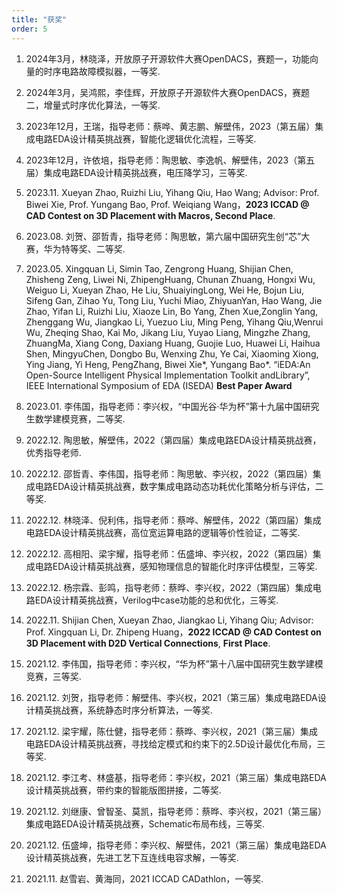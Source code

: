 ```yaml
---
title: "获奖"
order: 5
---
```

1. 2024年3月，林晓泽，开放原子开源软件大赛OpenDACS，赛题一，功能向量的时序电路故障模拟器，一等奖.
   
2. 2024年3月，吴鸿熙，李佳辉，开放原子开源软件大赛OpenDACS，赛题二，增量式时序优化算法，一等奖.
   
3. 2023年12月，王瑞，指导老师：蔡哗、黄志鹏、解壁伟，2023（第五届）集成电路EDA设计精英挑战赛，智能化逻辑优化流程，三等奖.
4. 2023年12月，许依培，指导老师：陶思敏、李逸帆、解壁伟，2023（第五届）集成电路EDA设计精英挑战赛，电压降学习，三等奖.
5. 2023.11. Xueyan Zhao, Ruizhi Liu, Yihang Qiu, Hao Wang;  Advisor: Prof. Biwei Xie, Prof. Yungang Bao, Prof. Weiqiang Wang，**2023 ICCAD @ CAD Contest on 3D Placement with Macros, Second Place**.
6. 2023.08. 刘贺、邵哲青，指导老师：陶思敏，第六届中国研究生创“芯”大赛，华为特等奖、二等奖.
7. 2023.05. Xingquan Li, Simin Tao, Zengrong Huang, Shijian Chen, Zhisheng Zeng, Liwei Ni, ZhipengHuang, Chunan Zhuang, Hongxi Wu, Weiguo Li, Xueyan Zhao, He Liu, ShuaiyingLong, Wei He, Bojun Liu, Sifeng Gan, Zihao Yu, Tong Liu, Yuchi Miao, ZhiyuanYan, Hao Wang, Jie Zhao, Yifan Li, Ruizhi Liu, Xiaoze Lin, Bo Yang, Zhen Xue,Zonglin Yang, Zhenggang Wu, Jiangkao Li, Yuezuo Liu, Ming Peng, Yihang Qiu,Wenrui Wu, Zheqing Shao, Kai Mo, Jikang Liu, Yuyao Liang, Mingzhe Zhang, ZhuangMa, Xiang Cong, Daxiang Huang, Guojie Luo, Huawei Li, Haihua Shen, MingyuChen, Dongbo Bu, Wenxing Zhu, Ye Cai, Xiaoming Xiong, Ying Jiang, Yi Heng, PengZhang, Biwei Xie*, Yungang Bao*. “iEDA:An Open-Source Intelligent Physical Implementation Toolkit andLibrary”,  IEEE International Symposium of EDA (ISEDA) **Best Paper Award**
8.  2023.01. 李伟国，指导老师：李兴权，“中国光谷·华为杯”第十九届中国研究生数学建模竞赛，二等奖.
9.  2022.12. 陶思敏，解壁伟，2022（第四届）集成电路EDA设计精英挑战赛，优秀指导老师.
10. 2022.12. 邵哲青、李伟国，指导老师：陶思敏、李兴权，2022（第四届）集成电路EDA设计精英挑战赛，数字集成电路动态功耗优化策略分析与评估，二等奖.
11. 2022.12. 林晓泽、倪利伟，指导老师：蔡哗、解壁伟，2022（第四届）集成电路EDA设计精英挑战赛，高位宽运算电路的逻辑等价性验证，二等奖.
12. 2022.12. 高相阳、梁宇耀，指导老师：伍盛坤、李兴权，2022（第四届）集成电路EDA设计精英挑战赛，感知物理信息的智能化时序评估模型，三等奖.
13. 2022.12. 杨宗霖、彭鸣，指导老师：蔡晔、李兴权，2022（第四届）集成电路EDA设计精英挑战赛，Verilog中case功能的总和优化，三等奖.
14. 2022.11. Shijian Chen, Xueyan Zhao, Jiangkao Li, Yihang Qiu; Advisor: Prof. Xingquan Li, Dr. Zhipeng Huang，**2022 ICCAD @ CAD Contest on 3D Placement with D2D Vertical Connections**, **First Place**.
15. 2021.12. 李伟国，指导老师：李兴权，“华为杯”第十八届中国研究生数学建模竞赛，三等奖.
16. 2021.12. 刘贺，指导老师：解壁伟、李兴权，2021（第三届）集成电路EDA设计精英挑战赛，系统静态时序分析算法，一等奖.
17. 2021.12. 梁宇耀，陈仕健，指导老师：蔡晔、李兴权，2021（第三届）集成电路EDA设计精英挑战赛，寻找给定模式和约束下的2.5D设计最优化布局，三等奖.
18. 2021.12. 李江考、林盛基，指导老师：李兴权，2021（第三届）集成电路EDA设计精英挑战赛，带约束的智能版图拼接，二等奖.
19. 2021.12. 刘继康、曾智圣、莫凯，指导老师：蔡晔、李兴权，2021（第三届）集成电路EDA设计精英挑战赛，Schematic布局布线，三等奖.
20. 2021.12. 伍盛坤，指导老师：李兴权、解壁伟，2021（第三届）集成电路EDA设计精英挑战赛，先进工艺下互连线电容求解，一等奖.
21. 2021.11. 赵雪岩、黄海同，2021 ICCAD CADathlon，一等奖.
